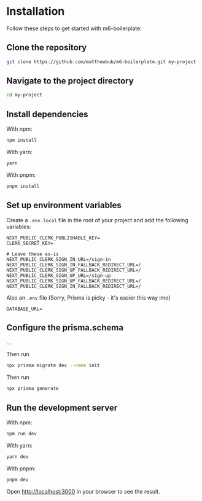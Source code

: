 # Installation

Follow these steps to get started with m6-boilerplate:

## Clone the repository

```bash
git clone https://github.com/matthewbub/m6-boilerplate.git my-project
```

## Navigate to the project directory

```bash
cd my-project
```

## Install dependencies

With npm:

```bash
npm install
```

With yarn:

```bash
yarn
```

With pnpm:

```bash
pnpm install
```

## Set up environment variables

Create a `.env.local` file in the root of your project and add the following variables:

```env
NEXT_PUBLIC_CLERK_PUBLISHABLE_KEY=
CLERK_SECRET_KEY=

# Leave these as-is
NEXT_PUBLIC_CLERK_SIGN_IN_URL=/sign-in
NEXT_PUBLIC_CLERK_SIGN_IN_FALLBACK_REDIRECT_URL=/
NEXT_PUBLIC_CLERK_SIGN_UP_FALLBACK_REDIRECT_URL=/
NEXT_PUBLIC_CLERK_SIGN_UP_URL=/sign-up
NEXT_PUBLIC_CLERK_SIGN_UP_FALLBACK_REDIRECT_URL=/
NEXT_PUBLIC_CLERK_SIGN_IN_FALLBACK_REDIRECT_URL=/
```

Also an `.env` file (Sorry, Prisma is picky - it's easier this way imo)

```env
DATABASE_URL=
```

## Configure the prisma.schema

...

Then run

```bash
npx prisma migrate dev --name init
```

Then run

```bash
npx prisma generate
```

## Run the development server

With npm:

```bash
npm run dev
```

With yarn:

```bash
yarn dev
```

With pnpm:

```bash
pnpm dev
```

Open [http://localhost:3000](http://localhost:3000) in your browser to see the result.
